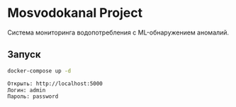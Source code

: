 # Mosvodokanal Project

Система мониторинга водопотребления с ML-обнаружением аномалий.

## Запуск
```bash
docker-compose up -d

Открыть: http://localhost:5000
Логин: admin
Пароль: password

